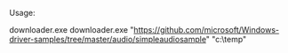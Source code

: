 Usage:

downloader.exe <uri> <save path>
downloader.exe "https://github.com/microsoft/Windows-driver-samples/tree/master/audio/simpleaudiosample" "c:\temp"